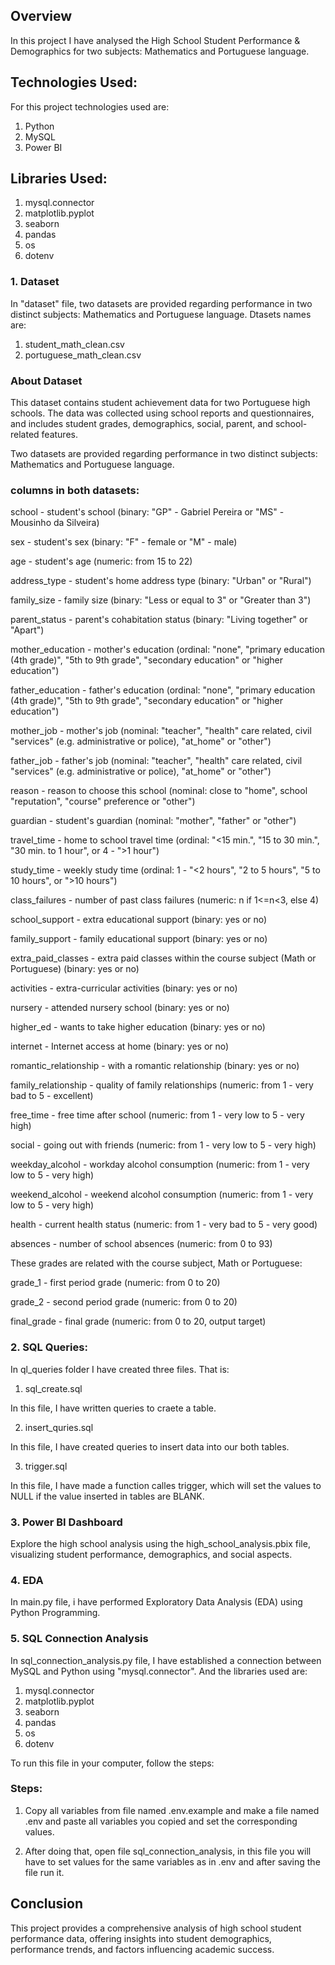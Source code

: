 ## Overview

In this project I have analysed the High School Student Performance & Demographics for two subjects: Mathematics and Portuguese language.


## Technologies Used:

For this project technologies used are:

1. Python
2. MySQL
3. Power BI

## Libraries Used:

1. mysql.connector
2. matplotlib.pyplot
3. seaborn
4. pandas
5. os
6. dotenv

### 1. Dataset

In "dataset" file, two datasets are provided regarding performance in two distinct subjects: Mathematics and Portuguese language.
Dtasets names are:

1. student_math_clean.csv
2. portuguese_math_clean.csv

### About Dataset

This dataset contains student achievement data for two Portuguese high schools.
The data was collected using school reports and questionnaires, and includes student grades, demographics, social, parent, and school-related features.

Two datasets are provided regarding performance in two distinct subjects: Mathematics and Portuguese language.

### columns in both datasets:

school - student's school (binary: "GP" - Gabriel Pereira or "MS" - Mousinho da Silveira)

sex - student's sex (binary: "F" - female or "M" - male)

age - student's age (numeric: from 15 to 22)

address_type - student's home address type (binary: "Urban" or "Rural")

family_size - family size (binary: "Less or equal to 3" or "Greater than 3")

parent_status - parent's cohabitation status (binary: "Living together" or "Apart")

mother_education - mother's education (ordinal: "none", "primary education (4th grade)", "5th to 9th grade", "secondary education" or "higher education")

father_education - father's education (ordinal: "none", "primary education (4th grade)", "5th to 9th grade", "secondary education" or "higher education")

mother_job - mother's job (nominal: "teacher", "health" care related, civil "services" (e.g. administrative or police), "at_home" or "other")

father_job - father's job (nominal: "teacher", "health" care related, civil "services" (e.g. administrative or police), "at_home" or "other")

reason - reason to choose this school (nominal: close to "home", school "reputation", "course" preference or "other")

guardian - student's guardian (nominal: "mother", "father" or "other")

travel_time - home to school travel time (ordinal: "<15 min.", "15 to 30 min.", "30 min. to 1 hour", or 4 - ">1 hour")

study_time - weekly study time (ordinal: 1 - "<2 hours", "2 to 5 hours", "5 to 10 hours", or ">10 hours")

class_failures - number of past class failures (numeric: n if 1<=n<3, else 4)

school_support - extra educational support (binary: yes or no)

family_support - family educational support (binary: yes or no)

extra_paid_classes - extra paid classes within the course subject (Math or Portuguese) (binary: yes or no)

activities - extra-curricular activities (binary: yes or no)

nursery - attended nursery school (binary: yes or no)

higher_ed - wants to take higher education (binary: yes or no)

internet - Internet access at home (binary: yes or no)

romantic_relationship - with a romantic relationship (binary: yes or no)

family_relationship - quality of family relationships (numeric: from 1 - very bad to 5 - excellent)

free_time - free time after school (numeric: from 1 - very low to 5 - very high)

social - going out with friends (numeric: from 1 - very low to 5 - very high)

weekday_alcohol - workday alcohol consumption (numeric: from 1 - very low to 5 - very high)

weekend_alcohol - weekend alcohol consumption (numeric: from 1 - very low to 5 - very high)

health - current health status (numeric: from 1 - very bad to 5 - very good)

absences - number of school absences (numeric: from 0 to 93)

These grades are related with the course subject, Math or Portuguese:

grade_1 - first period grade (numeric: from 0 to 20)

grade_2 - second period grade (numeric: from 0 to 20)

final_grade - final grade (numeric: from 0 to 20, output target)

### 2. SQL Queries:

In ql_queries folder I have created three files. That is:

1. sql_create.sql

In this file, I have written queries to craete a table.

2. insert_quries.sql

In this file, I have created queries to insert data into our both tables.

3. trigger.sql

In this file, I have made a function calles trigger, which will set the values to NULL if the value inserted in tables are BLANK.

### 3. Power BI Dashboard

Explore the high school analysis using the high_school_analysis.pbix file, visualizing student performance, demographics, and social aspects. 


### 4. EDA

In main.py file, i have performed Exploratory Data Analysis (EDA) using Python Programming. 

### 5. SQL Connection Analysis

In sql_connection_analysis.py file, I have established a connection between MySQL and Python using "mysql.connector". And the libraries used are:

1. mysql.connector
2. matplotlib.pyplot
3. seaborn
4. pandas
5. os
6. dotenv

To run this file in your computer, follow the steps:

### Steps:

1. Copy all variables from file named .env.example and make a file named .env and paste all variables you copied and set the corresponding values.

2. After doing that, open file sql_connection_analysis, in this file you will have to set values for the same variables as in .env and after saving the file run it.

## Conclusion

This project provides a comprehensive analysis of high school student performance data, offering insights into student demographics, performance trends, and factors influencing academic success.